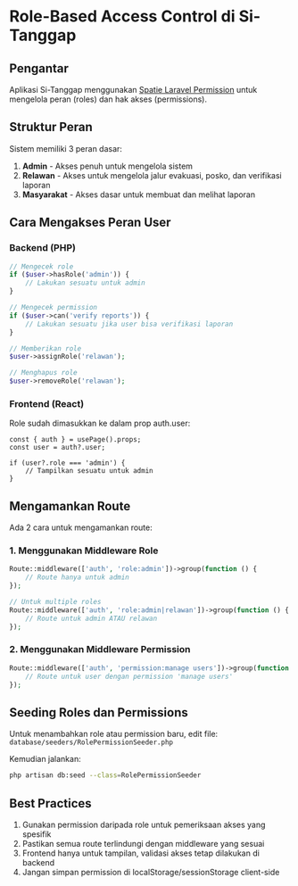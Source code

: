 # Role-Based Access Control di Si-Tanggap

## Pengantar

Aplikasi Si-Tanggap menggunakan [Spatie Laravel Permission](https://spatie.be/docs/laravel-permission) untuk mengelola peran (roles) dan hak akses (permissions).

## Struktur Peran

Sistem memiliki 3 peran dasar:

1. **Admin** - Akses penuh untuk mengelola sistem
2. **Relawan** - Akses untuk mengelola jalur evakuasi, posko, dan verifikasi laporan
3. **Masyarakat** - Akses dasar untuk membuat dan melihat laporan

## Cara Mengakses Peran User

### Backend (PHP)

```php
// Mengecek role
if ($user->hasRole('admin')) {
    // Lakukan sesuatu untuk admin
}

// Mengecek permission
if ($user->can('verify reports')) {
    // Lakukan sesuatu jika user bisa verifikasi laporan
}

// Memberikan role
$user->assignRole('relawan');

// Menghapus role
$user->removeRole('relawan');
```

### Frontend (React)

Role sudah dimasukkan ke dalam prop auth.user:

```tsx
const { auth } = usePage().props;
const user = auth?.user;

if (user?.role === 'admin') {
    // Tampilkan sesuatu untuk admin
}
```

## Mengamankan Route

Ada 2 cara untuk mengamankan route:

### 1. Menggunakan Middleware Role

```php
Route::middleware(['auth', 'role:admin'])->group(function () {
    // Route hanya untuk admin
});

// Untuk multiple roles
Route::middleware(['auth', 'role:admin|relawan'])->group(function () {
    // Route untuk admin ATAU relawan
});
```

### 2. Menggunakan Middleware Permission

```php
Route::middleware(['auth', 'permission:manage users'])->group(function () {
    // Route untuk user dengan permission 'manage users'
});
```

## Seeding Roles dan Permissions

Untuk menambahkan role atau permission baru, edit file:
`database/seeders/RolePermissionSeeder.php`

Kemudian jalankan:

```bash
php artisan db:seed --class=RolePermissionSeeder
```

## Best Practices

1. Gunakan permission daripada role untuk pemeriksaan akses yang spesifik
2. Pastikan semua route terlindungi dengan middleware yang sesuai
3. Frontend hanya untuk tampilan, validasi akses tetap dilakukan di backend
4. Jangan simpan permission di localStorage/sessionStorage client-side
